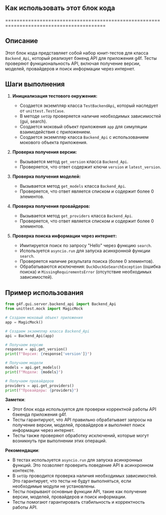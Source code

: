 ## Как использовать этот блок кода
=========================================================================================

Описание
-------------------------
Этот блок кода представляет собой набор юнит-тестов для класса `Backend_Api`, который реализует бэкенд API для приложения g4f. Тесты проверяют функциональность API, включая получение версии, моделей, провайдеров и поиск информации через интернет.

Шаги выполнения
-------------------------
1. **Инициализация тестового окружения:**
    - Создается экземпляр класса `TestBackendApi`, который наследует от `unittest.TestCase`.
    - В методе `setUp` проверяется наличие необходимых зависимостей (gui, search).
    - Создается моковый объект приложения `app` для симуляции взаимодействия с приложением.
    - Создается экземпляр класса `Backend_Api` с использованием мокового объекта приложения.

2. **Проверка получения версии:**
    - Вызывается метод `get_version` класса `Backend_Api`.
    - Проверяется, что ответ содержит ключи `version` и `latest_version`.

3. **Проверка получения моделей:**
    - Вызывается метод `get_models` класса `Backend_Api`.
    - Проверяется, что ответ является списком и содержит более 0 элементов.

4. **Проверка получения провайдеров:**
    - Вызывается метод `get_providers` класса `Backend_Api`.
    - Проверяется, что ответ является списком и содержит более 0 элементов.

5. **Проверка поиска информации через интернет:**
    - Имитируется поиск по запросу "Hello" через функцию `search`.
    - Используется `asyncio.run` для запуска асинхронной функции `search`.
    - Проверяется наличие результата поиска (более 0 элементов).
    - Обрабатываются исключения: `DuckDuckGoSearchException` (ошибка поиска) и `MissingRequirementsError` (отсутствие необходимых зависимостей).

Пример использования
-------------------------

```python
from g4f.gui.server.backend_api import Backend_Api
from unittest.mock import MagicMock

# Создаем моковый объект приложения
app = MagicMock()

# Создаем экземпляр класса Backend_Api
api = Backend_Api(app)

# Получаем версию
response = api.get_version()
print(f"Версия: {response['version']}")

# Получаем модели
models = api.get_models()
print(f"Модели: {models}")

# Получаем провайдеров
providers = api.get_providers()
print(f"Провайдеры: {providers}")
```

**Заметки**:

- Этот блок кода используется для проверки корректной работы API бэкенда приложения g4f. 
- Тесты гарантируют, что API правильно обрабатывает запросы на получение версии, моделей, провайдеров и выполняет поиск информации через интернет.
- Тесты также проверяют обработку исключений, которые могут возникнуть при выполнении этих операций.

**Рекомендации**:

- В тестах используется `asyncio.run` для запуска асинхронных функций. Это позволяет проверить поведение API в асинхронном контексте.
- В `setUp` проводится проверка наличия необходимых зависимостей. Это гарантирует, что тесты не будут выполняться, если необходимые модули не установлены.
- Тесты покрывают основные функции API, такие как получение версии, моделей, провайдеров и поиск информации. 
- Тесты помогают гарантировать стабильность и корректность работы API.